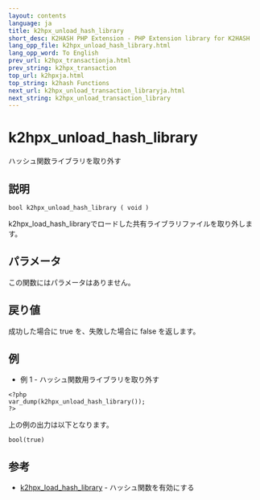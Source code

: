 ```yaml
---
layout: contents
language: ja
title: k2hpx_unload_hash_library
short_desc: K2HASH PHP Extension - PHP Extension library for K2HASH
lang_opp_file: k2hpx_unload_hash_library.html
lang_opp_word: To English
prev_url: k2hpx_transactionja.html
prev_string: k2hpx_transaction
top_url: k2hpxja.html
top_string: k2hash Functions
next_url: k2hpx_unload_transaction_libraryja.html
next_string: k2hpx_unload_transaction_library
---
```


# k2hpx_unload_hash_library
ハッシュ関数ライブラリを取り外す

## 説明
```
bool k2hpx_unload_hash_library ( void )
```
k2hpx_load_hash_libraryでロードした共有ライブラリファイルを取り外します。 

## パラメータ
この関数にはパラメータはありません。

## 戻り値
成功した場合に true を、失敗した場合に false を返します。 

## 例
- 例 1 - ハッシュ関数用ライブラリを取り外す
```
<?php
var_dump(k2hpx_unload_hash_library());
?>
```
上の例の出力は以下となります。
```
bool(true)
```

## 参考
- [k2hpx_load_hash_library](k2hpx_load_hash_libraryja.html) - ハッシュ関数を有効にする
